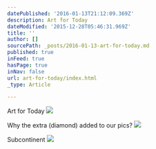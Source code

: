 ```yaml
---
datePublished: '2016-01-13T21:12:09.369Z'
description: Art for Today
dateModified: '2015-12-28T05:46:31.969Z'
title: ''
author: []
sourcePath: _posts/2016-01-13-art-for-today.md
published: true
inFeed: true
hasPage: true
inNav: false
url: art-for-today/index.html
_type: Article

---
```

Art for Today
![](https://the-grid-user-content.s3-us-west-2.amazonaws.com/39aca0f8-5944-4082-8132-788832216f61.jpg)

Why the extra (diamond) added to our pics?
![](https://the-grid-user-content.s3-us-west-2.amazonaws.com/571feaa0-304e-4a54-9845-0df4082d95f0.jpg)

Subcontinent
![](https://the-grid-user-content.s3-us-west-2.amazonaws.com/07413228-c6fe-4a0e-aac9-186b42de65d4.jpg)